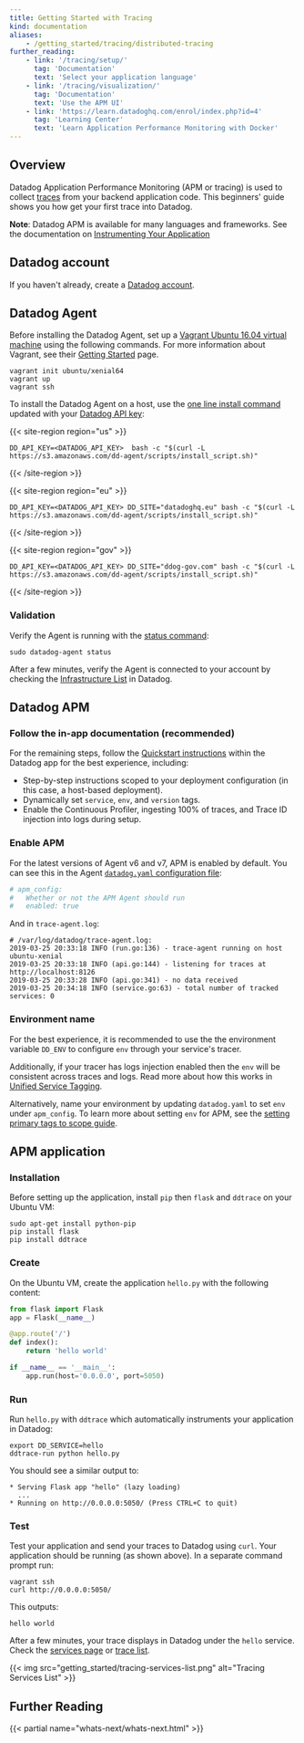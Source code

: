 ```yaml
---
title: Getting Started with Tracing
kind: documentation
aliases:
    - /getting_started/tracing/distributed-tracing
further_reading:
    - link: '/tracing/setup/'
      tag: 'Documentation'
      text: 'Select your application language'
    - link: '/tracing/visualization/'
      tag: 'Documentation'
      text: 'Use the APM UI'
    - link: 'https://learn.datadoghq.com/enrol/index.php?id=4'
      tag: 'Learning Center'
      text: 'Learn Application Performance Monitoring with Docker'
---
```


## Overview

Datadog Application Performance Monitoring (APM or tracing) is used to collect [traces][1] from your backend application code. This beginners' guide shows you how get your first trace into Datadog.

**Note**: Datadog APM is available for many languages and frameworks. See the documentation on [Instrumenting Your Application][2]

## Datadog account

If you haven't already, create a [Datadog account][3].

## Datadog Agent

Before installing the Datadog Agent, set up a [Vagrant Ubuntu 16.04 virtual machine][4] using the following commands. For more information about Vagrant, see their [Getting Started][5] page.

```text
vagrant init ubuntu/xenial64
vagrant up
vagrant ssh
```

To install the Datadog Agent on a host, use the [one line install command][6] updated with your [Datadog API key][7]:


{{< site-region region="us" >}}

```shell
DD_API_KEY=<DATADOG_API_KEY>  bash -c "$(curl -L https://s3.amazonaws.com/dd-agent/scripts/install_script.sh)"
```

{{< /site-region >}}

{{< site-region region="eu" >}}

```shell
DD_API_KEY=<DATADOG_API_KEY> DD_SITE="datadoghq.eu" bash -c "$(curl -L https://s3.amazonaws.com/dd-agent/scripts/install_script.sh)"
```

{{< /site-region >}}

{{< site-region region="gov" >}}

```shell
DD_API_KEY=<DATADOG_API_KEY> DD_SITE="ddog-gov.com" bash -c "$(curl -L https://s3.amazonaws.com/dd-agent/scripts/install_script.sh)"
```

{{< /site-region >}}

### Validation

Verify the Agent is running with the [status command][8]:

```shell
sudo datadog-agent status
```

After a few minutes, verify the Agent is connected to your account by checking the [Infrastructure List][9] in Datadog.

## Datadog APM

### Follow the in-app documentation (recommended)

For the remaining steps, follow the [Quickstart instructions][10] within the Datadog app for the best experience, including:

- Step-by-step instructions scoped to your deployment configuration (in this case, a host-based deployment).
- Dynamically set `service`, `env`, and `version` tags.
- Enable the Continuous Profiler, ingesting 100% of traces, and Trace ID injection into logs during setup.


### Enable APM

For the latest versions of Agent v6 and v7, APM is enabled by default. You can see this in the Agent [`datadog.yaml` configuration file][11]:

```yaml
# apm_config:
#   Whether or not the APM Agent should run
#   enabled: true
```

And in `trace-agent.log`:

```shell
# /var/log/datadog/trace-agent.log:
2019-03-25 20:33:18 INFO (run.go:136) - trace-agent running on host ubuntu-xenial
2019-03-25 20:33:18 INFO (api.go:144) - listening for traces at http://localhost:8126
2019-03-25 20:33:28 INFO (api.go:341) - no data received
2019-03-25 20:34:18 INFO (service.go:63) - total number of tracked services: 0
```

### Environment name

For the best experience, it is recommended to use the the environment variable `DD_ENV` to configure `env` through your service's tracer.

Additionally, if your tracer has logs injection enabled then the `env` will be consistent across traces and logs.
Read more about how this works in [Unified Service Tagging][12].

Alternatively, name your environment by updating `datadog.yaml` to set `env` under `apm_config`. To learn more about setting `env` for APM, see the [setting primary tags to scope guide][13].

## APM application

### Installation

Before setting up the application, install `pip` then `flask` and `ddtrace` on your Ubuntu VM:

```shell
sudo apt-get install python-pip
pip install flask
pip install ddtrace
```

### Create

On the Ubuntu VM, create the application `hello.py` with the following content:

```python
from flask import Flask
app = Flask(__name__)

@app.route('/')
def index():
    return 'hello world'

if __name__ == '__main__':
    app.run(host='0.0.0.0', port=5050)
```

### Run

Run `hello.py` with `ddtrace` which automatically instruments your application in Datadog:

```shell
export DD_SERVICE=hello
ddtrace-run python hello.py
```

You should see a similar output to:

```shell
* Serving Flask app "hello" (lazy loading)
  ...
* Running on http://0.0.0.0:5050/ (Press CTRL+C to quit)
```

### Test

Test your application and send your traces to Datadog using `curl`. Your application should be running (as shown above). In a separate command prompt run:

```text
vagrant ssh
curl http://0.0.0.0:5050/
```

This outputs:

```text
hello world
```

After a few minutes, your trace displays in Datadog under the `hello` service. Check the [services page][14] or [trace list][15].

{{< img src="getting_started/tracing-services-list.png" alt="Tracing Services List" >}}

## Further Reading

{{< partial name="whats-next/whats-next.html" >}}

[1]: /tracing/#terminology
[2]: https://docs.datadoghq.com/tracing/setup/
[3]: https://www.datadoghq.com
[4]: https://app.vagrantup.com/ubuntu/boxes/xenial64
[5]: https://www.vagrantup.com/intro/getting-started
[6]: https://app.datadoghq.com/account/settings#agent/ubuntu
[7]: https://app.datadoghq.com/account/settings#api
[8]: /agent/guide/agent-commands/#agent-information
[9]: https://app.datadoghq.com/infrastructure
[10]: https://app.datadoghq.com/apm/docs
[11]: /agent/guide/agent-configuration-files/#agent-main-configuration-file
[12]: /getting_started/tagging/unified_service_tagging
[13]: /tracing/guide/setting_primary_tags_to_scope/
[14]: https://app.datadoghq.com/apm/services
[15]: https://app.datadoghq.com/apm/traces
